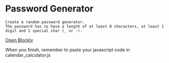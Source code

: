 # Password Generator

```
Create a random password generator.
The password has to have a length of at least 8 characters, at least 1 digit and 1 special char (_ or -).
```

[Open Blockly](https://blockly-demo.appspot.com/static/demos/code/index.html?lang=en)

When you finish, remember to paste your javascript code in calendar_calculator.js
